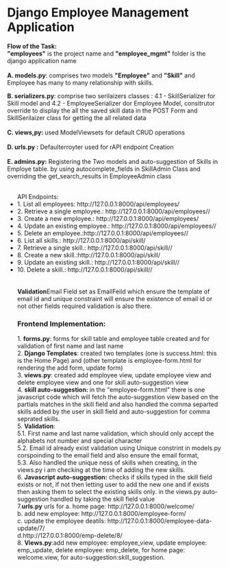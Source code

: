 <h1>Django Employee Management Application</h1>
<strong>Flow of the Task: </strong><br>
<strong>"employees"</strong> is the project name and <strong>"employee_mgmt"</strong> folder is the django application name<br><br>
<strong>A. models.py</strong>: comprises two models <strong>"Employee"</strong> and <strong>"Skill"</strong> and Employee has many to many relationship with skills.<br></p>
<strong>B. serializers.py</strong>:  comprise two serilaizers classes : 4.1 - SkillSerializer for Skill model and 4.2 - EmployeeSerializer dor Employee Model, consitrutor override to display the all the saved skill data in the POST Form and SkillSerilaizer class for getting the all related data<br><br>
<strong>C. views,py: </strong>used ModelViewsets for default CRUD operations<br><br>
<strong>D. urls.py :</strong> Defaulterroyter used for rAPI endpoint Creation<br><br>
<strong>E. admins.py:</strong> Registering the Two models and auto-suggestion of Skills in Employe table. by using autocomplete_fields in SkillAdmin Class and overriding the get_search_results in EmployeeAdmin class<br><br>
<ul>API Endpoints:
<li>1. List all employees: http://127.0.0.1:8000/api/employees/</li>
<li>2. Retrieve a single employee.: http://127.0.0.1:8000/api/employees/<id>/</li>
<li>3. Create a new employee.: http://127.0.0.1:8000/api/employees/</li>
<li>4. Update an existing employee.: http://127.0.0.1:8000/api/employees/<id>/</li>
<li>5. Delete an employee.:http://127.0.0.1:8000/api/employees/<id>/</li>
<li>6. List all skills.: http://127.0.0.1:8000/api/skill/</li>
<li>7. Retrieve a single skill.: http://127.0.0.1:8000/api/skill/<id>/</li>
<li>8. Create a new skill.:http://127.0.0.1:8000/api/skill/</li>
<li>9. Update an existing skill.: http://127.0.0.1:8000/api/skill/<id>/</li>
<li>10. Delete a skill.: http://127.0.0.1:8000/api/skill/<id>/</li><br><br>
<strong>Validation</strong>Email Field set as EmailFeild which ensure the template of email id and unique constraint will ensure the existence of email id or not other fields required validation is also there.<br>
<h3>Frontend Implementation:</h3>
1. <strong>forms.py</strong>: forms for skill table and employee table created and for validation of first name and last name<br>
2. <strong>Django Templates</strong>: created two templates (one is success.html: this is the Home Page) and (other template is employee-form.html for rendering the add form, update form)<br>
3. <strong>views.py</strong>: created add employee view, update employee view and delete employee view and one for skill auto-suggestion view<br>
4. <strong>skill auto-suggestion: </strong> in the "employee-form.html" there is one javascript code which will fetch the auto-suggestion view based on the partials matches in the skill field and also handled the comma separted skills added by the user in skill field and auto-suggestion for comma seprated skills.<br>
5. <strong>Validation</strong>:<br> 5.1. First name and last name validation, which should only accept the alphabets not number and special character <br>5.2. Email id already exist validation using Unique constrint in models.py corspoinding to the email field and also ensure the email format, <br>5.3. Also handled the unique ness of skills when creating, in the views.py i am checking at the time of adding the new skills.<br>
6. <strong>Javascript auto-suggestion:</strong> checks if skills typed in the skill field exists or not, if not then letting user to add the new one and if exists then asking them to select the existing skills only. in the views.py auto-suggestion handled by taking the skill field value <br>
7.<strong>urls.py</strong> urls for a. home page: http://127.0.0.1:8000/welcome/<br>b. add new employee: http://127.0.0.1:8000/employee-form/<br>c. update the employee deatils: http://127.0.0.1:8000/employee-data-update/7/<br>d.http://127.0.0.1:8000/emp-delete/8/<br>
8. <strong>Views.py</strong>:add new employee: employee_view, update employee: emp_update, delete employee: emp_delete, for home page: welcome.view, for auto-suggestion:skill_suggestion.
